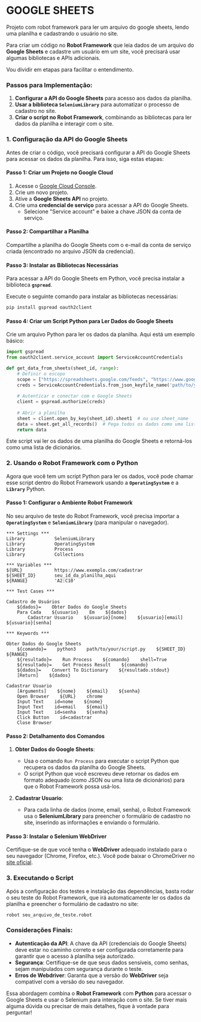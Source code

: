 # GOOGLE SHEETS

Projeto com robot framework para ler um arquivo do google sheets, lendo uma planilha e cadastrando o usuário no site.

Para criar um código no **Robot Framework** que leia dados de um arquivo do **Google Sheets** e cadastre um usuário em um site, você precisará usar algumas bibliotecas e APIs adicionais. 

Vou dividir em etapas para facilitar o entendimento.

### Passos para Implementação:

1. **Configurar a API do Google Sheets** para acesso aos dados da planilha.
2. **Usar a biblioteca `SeleniumLibrary`** para automatizar o processo de cadastro no site.
3. **Criar o script no Robot Framework**, combinando as bibliotecas para ler dados da planilha e interagir com o site.

### 1. Configuração da API do Google Sheets

Antes de criar o código, você precisará configurar a API do Google Sheets para acessar os dados da planilha. Para isso, siga estas etapas:

#### Passo 1: Criar um Projeto no Google Cloud
1. Acesse o [Google Cloud Console](https://console.cloud.google.com/).
2. Crie um novo projeto.
3. Ative a **Google Sheets API** no projeto.
4. Crie uma **credencial de serviço** para acessar a API do Google Sheets.
   - Selecione "Service account" e baixe a chave JSON da conta de serviço.

#### Passo 2: Compartilhar a Planilha
Compartilhe a planilha do Google Sheets com o e-mail da conta de serviço criada (encontrado no arquivo JSON da credencial).

#### Passo 3: Instalar as Bibliotecas Necessárias
Para acessar a API do Google Sheets em Python, você precisa instalar a biblioteca **`gspread`**.

Execute o seguinte comando para instalar as bibliotecas necessárias:

```bash
pip install gspread oauth2client
```

#### Passo 4: Criar um Script Python para Ler Dados do Google Sheets
Crie um arquivo Python para ler os dados da planilha. Aqui está um exemplo básico:

```python
import gspread
from oauth2client.service_account import ServiceAccountCredentials

def get_data_from_sheets(sheet_id, range):
    # Definir o escopo
    scope = ["https://spreadsheets.google.com/feeds", "https://www.googleapis.com/auth/drive"]
    creds = ServiceAccountCredentials.from_json_keyfile_name('path/to/your/credentials.json', scope)
    
    # Autenticar e conectar com o Google Sheets
    client = gspread.authorize(creds)
    
    # Abrir a planilha
    sheet = client.open_by_key(sheet_id).sheet1  # ou use sheet_name
    data = sheet.get_all_records()  # Pega todos os dados como uma lista de dicionários
    return data
```

Este script vai ler os dados de uma planilha do Google Sheets e retorná-los como uma lista de dicionários.

### 2. Usando o Robot Framework com o Python

Agora que você tem um script Python para ler os dados, você pode chamar esse script dentro do Robot Framework usando a **`OperatingSystem`** e a **`Library`** Python.

#### Passo 1: Configurar o Ambiente Robot Framework

No seu arquivo de teste do Robot Framework, você precisa importar a **`OperatingSystem`** e **`SeleniumLibrary`** (para manipular o navegador).

```robot
*** Settings ***
Library           SeleniumLibrary
Library           OperatingSystem
Library           Process
Library           Collections

*** Variables ***
${URL}            https://www.exemplo.com/cadastrar
${SHEET_ID}       seu_id_da_planilha_aqui
${RANGE}          'A2:C10'

*** Test Cases ***

Cadastro de Usuários
    ${dados}=    Obter Dados do Google Sheets
    Para Cada    ${usuario}    Em    ${dados}
        Cadastrar Usuario    ${usuario}[nome]    ${usuario}[email]    ${usuario}[senha]

*** Keywords ***

Obter Dados do Google Sheets
    ${comando}=    python3    path/to/your/script.py    ${SHEET_ID}    ${RANGE}
    ${resultado}=    Run Process    ${comando}    shell=True
    ${resultado}=    Get Process Result    ${comando}
    ${dados}=    Convert To Dictionary    ${resultado.stdout}
    [Return]    ${dados}

Cadastrar Usuario
    [Arguments]    ${nome}    ${email}    ${senha}
    Open Browser    ${URL}    chrome
    Input Text    id=nome    ${nome}
    Input Text    id=email    ${email}
    Input Text    id=senha    ${senha}
    Click Button    id=cadastrar
    Close Browser
```

#### Passo 2: Detalhamento dos Comandos

1. **Obter Dados do Google Sheets**:
   - Usa o comando `Run Process` para executar o script Python que recupera os dados da planilha do Google Sheets.
   - O script Python que você escreveu deve retornar os dados em formato adequado (como JSON ou uma lista de dicionários) para que o Robot Framework possa usá-los.

2. **Cadastrar Usuario**:
   - Para cada linha de dados (nome, email, senha), o Robot Framework usa o **SeleniumLibrary** para preencher o formulário de cadastro no site, inserindo as informações e enviando o formulário.

#### Passo 3: Instalar o Selenium WebDriver

Certifique-se de que você tenha o **WebDriver** adequado instalado para o seu navegador (Chrome, Firefox, etc.). Você pode baixar o ChromeDriver no [site oficial](https://sites.google.com/a/chromium.org/chromedriver/).

### 3. Executando o Script

Após a configuração dos testes e instalação das dependências, basta rodar o seu teste do Robot Framework, que irá automaticamente ler os dados da planilha e preencher o formulário de cadastro no site:

```bash
robot seu_arquivo_de_teste.robot
```

### Considerações Finais:

- **Autenticação da API**: A chave da API (credenciais do Google Sheets) deve estar no caminho correto e ser configurada corretamente para garantir que o acesso à planilha seja autorizado.
- **Segurança**: Certifique-se de que seus dados sensíveis, como senhas, sejam manipulados com segurança durante o teste.
- **Erros de Webdriver**: Garanta que a versão do **WebDriver** seja compatível com a versão do seu navegador.

Essa abordagem combina o **Robot Framework** com **Python** para acessar o Google Sheets e usar o Selenium para interação com o site. Se tiver mais alguma dúvida ou precisar de mais detalhes, fique à vontade para perguntar!
